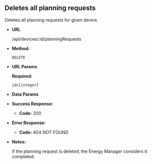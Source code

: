 **Deletes all planning requests**
----
Deletes all planning requests for given device.

* **URL**
    
    /api/devices/:id/planningRequests

* **Method:**
  
  `DELETE`
  
*  **URL Params**

   **Required:**
 
   `id=[integer]`

* **Data Params**

* **Success Response:**
  
  * **Code:** 200
 
* **Error Response:**

  * **Code:** 404 NOT FOUND

* **Notes:**

    If the planning request is deleted, the Energy Manager considers it completed.